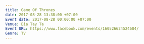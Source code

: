 ```yaml
---
title: Game Of Thrones
date: 2017-08-28 13:38:00 +07:00
Event date: 2017-08-28 00:00:00 +07:00
Venue: Bia Tay Ta
Event URL: https://www.facebook.com/events/160526624524684/
Genre: TV
---
```


